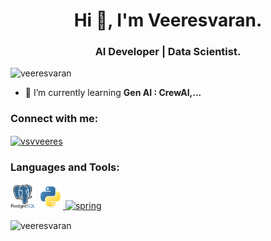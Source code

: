 <h1 align="center">Hi 👋, I'm Veeresvaran.</h1>
<h3 align="center">AI Developer | Data Scientist.</h3>

<p align="left"> <img src="https://komarev.com/ghpvc/?username=veeresvaran&label=Profile%20views&color=0e75b6&style=flat" alt="veeresvaran" /> </p>

- 🌱 I’m currently learning **Gen AI : CrewAI,...**

<h3 align="left">Connect with me:</h3>
<p align="left">
<a href="https://fb.com/vsvveeres" target="blank"><img align="center" src="https://raw.githubusercontent.com/rahuldkjain/github-profile-readme-generator/master/src/images/icons/Social/facebook.svg" alt="vsvveeres" height="30" width="40" /></a>
</p>

<h3 align="left">Languages and Tools:</h3>
<p align="left">  <img src="https://raw.githubusercontent.com/devicons/devicon/master/icons/postgresql/postgresql-original-wordmark.svg" alt="postgresql" width="40" height="40"/> </a> <a href="https://www.python.org" target="_blank" rel="noreferrer"> <img src="https://raw.githubusercontent.com/devicons/devicon/master/icons/python/python-original.svg" alt="python" width="40" height="40"/> </a> <a href="https://seaborn.pydata.org/" target="_blank" rel="noreferrer"> <img src="https://www.vectorlogo.zone/logos/springio/springio-icon.svg" alt="spring" width="40" height="40"/> </a> </p>

<p><img align="center" src="https://github-readme-stats.vercel.app/api/top-langs?username=veeresvaran&show_icons=true&locale=en&layout=compact" alt="veeresvaran" /></p>
